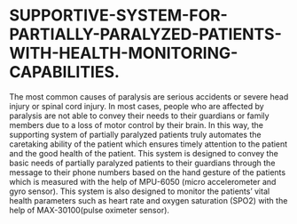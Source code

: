 # SUPPORTIVE-SYSTEM-FOR-PARTIALLY-PARALYZED-PATIENTS-WITH-HEALTH-MONITORING-CAPABILITIES.
The most common causes of paralysis are serious accidents or severe head injury or spinal cord injury. In most cases, people who are affected by paralysis are not able to convey their needs to their guardians or family members due to a loss of motor control by their brain. In this way, the supporting system of partially paralyzed patients truly automates the caretaking ability of the patient which ensures timely attention to the patient and the good health of the patient. This system is designed to convey the basic needs of partially paralyzed patients to their guardians through the message to their phone numbers based on the hand gesture of the patients which is measured with the help of MPU-6050 (micro accelerometer and gyro sensor). This system is also designed to monitor the patients’ vital health parameters such as heart rate and oxygen saturation (SPO2) with the help of MAX-30100(pulse oximeter sensor).
